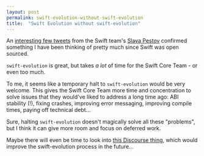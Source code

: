 ```yaml
---
layout: post
permalink: swift-evolution-without-swift-evolution
title:  "Swift Evolution without swift-evolution"
---
```


An [interesting few tweets](https://twitter.com/BasThomas/status/845737912436228104) from the Swift team's [Slava Pestov](https://twitter.com/slava_pestov) confirmed something I have been thinking of pretty much since Swift was open sourced.

`swift-evolution` is great, but takes *a lot* of time for the Swift Core Team - or even too much.

To me, it seems like a temporary halt to `swift-evolution` would be very welcome. This gives the Swift Core Team more time and concentration to solve issues that they would've liked to address a long time ago: ABI stability (!), fixing crashes, improving error messaging, improving compile times, paying off technical debt...

Sure, halting `swift-evolution` doesn't magically solve all these "problems", but I think it can give more room and focus on deferred work.

Maybe there will even be time to look into [this Discourse thing](https://lists.swift.org/pipermail/swift-evolution/Week-of-Mon-20170206/031657.html), which would improve the swift-evolution process in the future...
